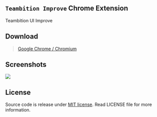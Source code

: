 

## `Teambition Improve` Chrome Extension

Teambition UI Improve

## Download

> [Google Chrome / Chromium](https://chrome.google.com/webstore/detail/fimaingabocaekgmakikilkgeagcppbi)

## Screenshots

![](http://ww2.sinaimg.cn/large/6d86d850gw1env2wicyouj20zk0m8n34.jpg)

## License

Source code is release under [MIT license](http://mit-license.org/).
Read LICENSE file for more information.
